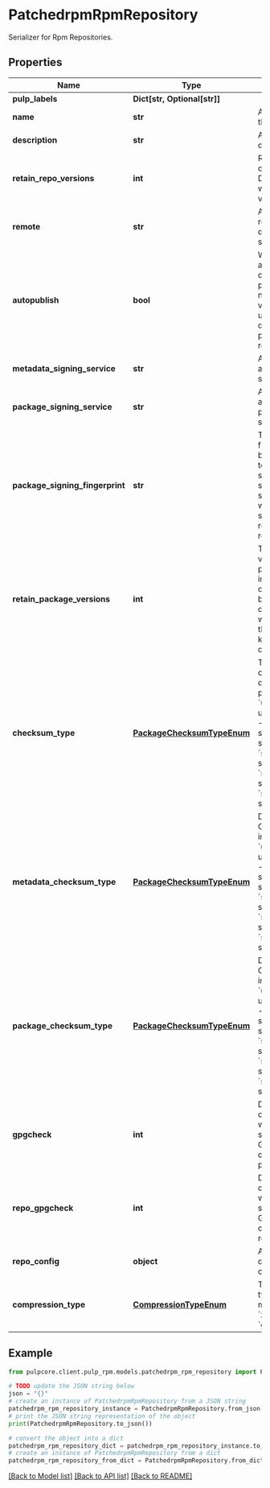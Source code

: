 # PatchedrpmRpmRepository

Serializer for Rpm Repositories.

## Properties

Name | Type | Description | Notes
------------ | ------------- | ------------- | -------------
**pulp_labels** | **Dict[str, Optional[str]]** |  | [optional] 
**name** | **str** | A unique name for this repository. | [optional] 
**description** | **str** | An optional description. | [optional] 
**retain_repo_versions** | **int** | Retain X versions of the repository. Default is null which retains all versions. | [optional] 
**remote** | **str** | An optional remote to use by default when syncing. | [optional] 
**autopublish** | **bool** | Whether to automatically create publications for new repository versions, and update any distributions pointing to this repository. | [optional] [default to False]
**metadata_signing_service** | **str** | A reference to an associated signing service. | [optional] 
**package_signing_service** | **str** | A reference to an associated package signing service. | [optional] 
**package_signing_fingerprint** | **str** | The pubkey V4 fingerprint (160 bits) to be passed to the package signing service.The signing service will use that on signing operations related to this repository. | [optional] [default to '']
**retain_package_versions** | **int** | The number of versions of each package to keep in the repository; older versions will be purged. The default is &#39;0&#39;, which will disable this feature and keep all versions of each package. | [optional] 
**checksum_type** | [**PackageChecksumTypeEnum**](PackageChecksumTypeEnum.md) | The preferred checksum type during repo publish.  * &#x60;unknown&#x60; - unknown * &#x60;md5&#x60; - md5 * &#x60;sha1&#x60; - sha1 * &#x60;sha224&#x60; - sha224 * &#x60;sha256&#x60; - sha256 * &#x60;sha384&#x60; - sha384 * &#x60;sha512&#x60; - sha512 | [optional] 
**metadata_checksum_type** | [**PackageChecksumTypeEnum**](PackageChecksumTypeEnum.md) | DEPRECATED: use CHECKSUM_TYPE instead.  * &#x60;unknown&#x60; - unknown * &#x60;md5&#x60; - md5 * &#x60;sha1&#x60; - sha1 * &#x60;sha224&#x60; - sha224 * &#x60;sha256&#x60; - sha256 * &#x60;sha384&#x60; - sha384 * &#x60;sha512&#x60; - sha512 | [optional] 
**package_checksum_type** | [**PackageChecksumTypeEnum**](PackageChecksumTypeEnum.md) | DEPRECATED: use CHECKSUM_TYPE instead.  * &#x60;unknown&#x60; - unknown * &#x60;md5&#x60; - md5 * &#x60;sha1&#x60; - sha1 * &#x60;sha224&#x60; - sha224 * &#x60;sha256&#x60; - sha256 * &#x60;sha384&#x60; - sha384 * &#x60;sha512&#x60; - sha512 | [optional] 
**gpgcheck** | **int** | DEPRECATED: An option specifying whether a client should perform a GPG signature check on packages. | [optional] 
**repo_gpgcheck** | **int** | DEPRECATED: An option specifying whether a client should perform a GPG signature check on the repodata. | [optional] 
**repo_config** | **object** | A JSON document describing config.repo file | [optional] 
**compression_type** | [**CompressionTypeEnum**](CompressionTypeEnum.md) | The compression type to use for metadata files.  * &#x60;zstd&#x60; - zstd * &#x60;gz&#x60; - gz | [optional] 

## Example

```python
from pulpcore.client.pulp_rpm.models.patchedrpm_rpm_repository import PatchedrpmRpmRepository

# TODO update the JSON string below
json = "{}"
# create an instance of PatchedrpmRpmRepository from a JSON string
patchedrpm_rpm_repository_instance = PatchedrpmRpmRepository.from_json(json)
# print the JSON string representation of the object
print(PatchedrpmRpmRepository.to_json())

# convert the object into a dict
patchedrpm_rpm_repository_dict = patchedrpm_rpm_repository_instance.to_dict()
# create an instance of PatchedrpmRpmRepository from a dict
patchedrpm_rpm_repository_from_dict = PatchedrpmRpmRepository.from_dict(patchedrpm_rpm_repository_dict)
```
[[Back to Model list]](../README.md#documentation-for-models) [[Back to API list]](../README.md#documentation-for-api-endpoints) [[Back to README]](../README.md)


